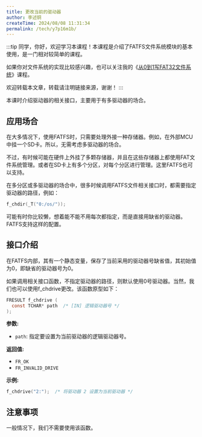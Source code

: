 ```yaml
---
title: 更改当前的驱动器
author: 李述铜
createTime: 2024/08/08 11:31:34
permalink: /tech/y7p16m1b/
---
```

:::tip
同学，你好，欢迎学习本课程！本课程是介绍了FATFS文件系统模块的基本使用，是一门相对较简单的课程。

如果你对文件系统的实现比较感兴趣，也可以关注我的《[从0到1写FAT32文件系统](https://wuptg.xetlk.com/s/VeHie)》课程。

欢迎转载本文章，转载请注明链接来源，谢谢！
:::

本课时介绍驱动器的相关接口，主要用于有多驱动器的场合。


## 应用场合
在大多情况下，使用FATFS时，只需要处理外接一种存储器。例如，在外部MCU中挂一个SD卡。所以，无需考虑多驱动器的场合。

不过，有时候可能在硬件上外挂了多颗存储器，并且在这些存储器上都使用FAT文件系统管理。或者在SD卡上有多个分区，对每个分区进行管理。这里FATFS也可以支持。

在多分区或多驱动器的场合中，很多时候调用FATFS文件相关接口时，都需要指定驱动器的路径，例如：

```c
f_chdir(_T("0:/os/"));
```

可能有时你比较懒，想着能不能不用每次都指定，而是直接用缺省的驱动器。FATFS支持这样的配置。

## 接口介绍
在FATFS内部，其有一个静态变量，保存了当前采用的驱动器号缺省值，其初始值为0，即缺省的驱动器号为0。

如果调用相关接口函数，不指定驱动器的路径，则默认使用0号驱动器。当然，我们也可以使用f_chdrive更改。该函数原型如下：

```c
FRESULT f_chdrive (
  const TCHAR* path  /* [IN] 逻辑驱动器号 */
);
```
**参数:**

- `path`: 指定要设置为当前驱动器的逻辑驱动器号。

**返回值:**

- `FR_OK`
- `FR_INVALID_DRIVE`

**示例:**
```c
f_chdrive("2:");  /* 将驱动器 2 设置为当前驱动器 */
```
## 注意事项
一般情况下，我们不需要使用该函数。


